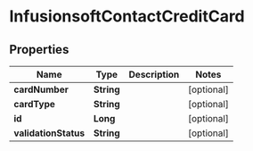 
# InfusionsoftContactCreditCard

## Properties
Name | Type | Description | Notes
------------ | ------------- | ------------- | -------------
**cardNumber** | **String** |  |  [optional]
**cardType** | **String** |  |  [optional]
**id** | **Long** |  |  [optional]
**validationStatus** | **String** |  |  [optional]



